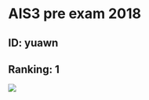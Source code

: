 # AIS3 pre exam 2018
## ID: yuawn
## Ranking: 1
![](https://github.com/ssspeedgit00/CTF/blob/master/2018/ais3_pre_exam/scoreboard.png)